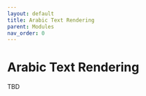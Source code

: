 ```yaml
---
layout: default
title: Arabic Text Rendering
parent: Modules
nav_order: 0
---
```

# Arabic Text Rendering

TBD